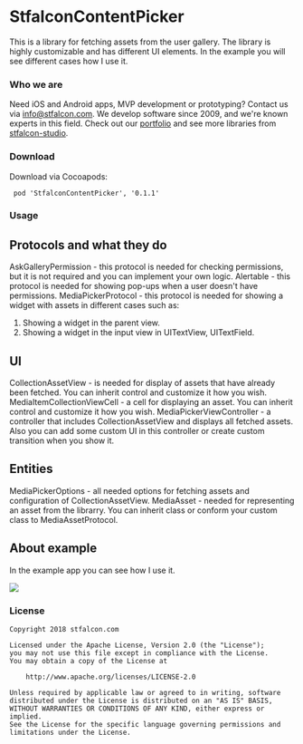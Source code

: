 # StfalconContentPicker 

This is a library for fetching assets from the user gallery. The library is highly customizable and has different UI elements. In the example you will see different cases how I use it.

### Who we are
Need iOS and Android apps, MVP development or prototyping? Contact us via info@stfalcon.com. We develop software since 2009, and we're known experts in this field. Check out our [portfolio](https://stfalcon.com/en/portfolio) and see more libraries from [stfalcon-studio](https://stfalcon.com/en/opensource).

### Download

Download via Cocoapods:
```pod
 pod 'StfalconContentPicker', '0.1.1'
```

### Usage
 
 ## Protocols and what they do

  AskGalleryPermission - this protocol is needed for checking permissions, but  it is not required and you can implement your own logic.
  Alertable - this protocol is needed for showing pop-ups when a user doesn't have permissions.
 MediaPickerProtocol - this protocol is needed for showing a widget with assets in different cases such as:
  1. Showing a widget in the parent view.
  2. Showing a widget in the input view in UITextView, UITextField.

## UI

CollectionAssetView - is needed for display of assets that have already been fetched. You can inherit control and customize it how you wish.
MediaItemCollectionViewCell - a cell for displaying an asset. You can inherit control  and customize it how you wish. 
MediaPickerViewController - a controller that includes CollectionAssetView and displays all fetched assets. Also you can add some custom UI in this controller or create custom transition when you show it.
 
## Entities

MediaPickerOptions - all needed options for fetching assets and configuration of CollectionAssetView.
MediaAsset - needed for representing an asset from the librarry. You can inherit class or conform your custom class to MediaAssetProtocol.

## About example

In the example app you can see how I use it.

![](https://media.giphy.com/media/26sFMghaoDbAlr6jwN/giphy.gif)


### License

```
Copyright 2018 stfalcon.com

Licensed under the Apache License, Version 2.0 (the "License");
you may not use this file except in compliance with the License.
You may obtain a copy of the License at

    http://www.apache.org/licenses/LICENSE-2.0

Unless required by applicable law or agreed to in writing, software
distributed under the License is distributed on an "AS IS" BASIS,
WITHOUT WARRANTIES OR CONDITIONS OF ANY KIND, either express or implied.
See the License for the specific language governing permissions and
limitations under the License.
```
